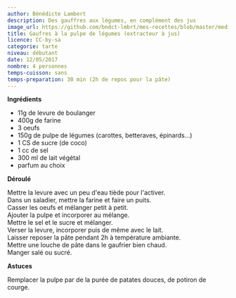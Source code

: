 ```yaml
---
author: Bénédicte Lambert
description: Des gauffres aux légumes, en complément des jus
image_url: https://github.com/bndct-lmbrt/mes-recettes/blob/master/medias/gaufre-pulpe.jpg
title: Gaufres à la pulpe de légumes (extracteur à jus)
licence: CC-by-sa
categorie: tarte
niveau: débutant
date: 12/05/2017
nombre: 4 personnes
temps-cuisson: sans
temps-preparation: 30 min (2h de repos pour la pâte)
---
```



**Ingrédients**  


* 11g de levure de boulanger
* 400g de farine
* 3 oeufs
* 150g de pulpe de légumes (carottes, betteraves, épinards...)
* 1 CS de sucre (de coco)
* 1 cc de sel
* 300 ml de lait végétal
* parfum au choix


**Déroulé**

Mettre la levure avec un peu d'eau tiède pour l'activer.  
Dans un saladier, mettre la farine et faire un puits.  
Casser les oeufs et mélanger petit à petit.   
Ajouter la pulpe et incorporer au mélange.  
Mettre le sel et le sucre et mélanger.  
Verser la levure, incorporer puis de même avec le lait.    
Laisser reposer la pâte pendant 2h à température ambiante.  
Mettre une louche de pâte dans le gaufrier bien chaud.  
Manger salé ou sucré.  


**Astuces**

Remplacer la pulpe par de la purée de patates douces, de potiron de courge.
